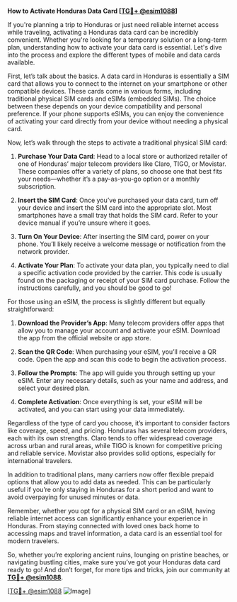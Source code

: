 **How to Activate Honduras Data Card [[TG💪+ @esim1088](https://t.me/s/esim1088)]**

If you're planning a trip to Honduras or just need reliable internet access while traveling, activating a Honduras data card can be incredibly convenient. Whether you're looking for a temporary solution or a long-term plan, understanding how to activate your data card is essential. Let's dive into the process and explore the different types of mobile and data cards available.

First, let’s talk about the basics. A data card in Honduras is essentially a SIM card that allows you to connect to the internet on your smartphone or other compatible devices. These cards come in various forms, including traditional physical SIM cards and eSIMs (embedded SIMs). The choice between these depends on your device compatibility and personal preference. If your phone supports eSIMs, you can enjoy the convenience of activating your card directly from your device without needing a physical card.

Now, let’s walk through the steps to activate a traditional physical SIM card:

1. **Purchase Your Data Card**: Head to a local store or authorized retailer of one of Honduras’ major telecom providers like Claro, TIGO, or Movistar. These companies offer a variety of plans, so choose one that best fits your needs—whether it’s a pay-as-you-go option or a monthly subscription.

2. **Insert the SIM Card**: Once you’ve purchased your data card, turn off your device and insert the SIM card into the appropriate slot. Most smartphones have a small tray that holds the SIM card. Refer to your device manual if you’re unsure where it goes.

3. **Turn On Your Device**: After inserting the SIM card, power on your phone. You’ll likely receive a welcome message or notification from the network provider.

4. **Activate Your Plan**: To activate your data plan, you typically need to dial a specific activation code provided by the carrier. This code is usually found on the packaging or receipt of your SIM card purchase. Follow the instructions carefully, and you should be good to go!

For those using an eSIM, the process is slightly different but equally straightforward:

1. **Download the Provider’s App**: Many telecom providers offer apps that allow you to manage your account and activate your eSIM. Download the app from the official website or app store.

2. **Scan the QR Code**: When purchasing your eSIM, you’ll receive a QR code. Open the app and scan this code to begin the activation process.

3. **Follow the Prompts**: The app will guide you through setting up your eSIM. Enter any necessary details, such as your name and address, and select your desired plan.

4. **Complete Activation**: Once everything is set, your eSIM will be activated, and you can start using your data immediately.

Regardless of the type of card you choose, it’s important to consider factors like coverage, speed, and pricing. Honduras has several telecom providers, each with its own strengths. Claro tends to offer widespread coverage across urban and rural areas, while TIGO is known for competitive pricing and reliable service. Movistar also provides solid options, especially for international travelers.

In addition to traditional plans, many carriers now offer flexible prepaid options that allow you to add data as needed. This can be particularly useful if you’re only staying in Honduras for a short period and want to avoid overpaying for unused minutes or data.

Remember, whether you opt for a physical SIM card or an eSIM, having reliable internet access can significantly enhance your experience in Honduras. From staying connected with loved ones back home to accessing maps and travel information, a data card is an essential tool for modern travelers.

So, whether you’re exploring ancient ruins, lounging on pristine beaches, or navigating bustling cities, make sure you’ve got your Honduras data card ready to go! And don’t forget, for more tips and tricks, join our community at **[TG💪+ @esim1088](https://t.me/s/esim1088)**.

[[TG💪+ @esim1088](https://t.me/s/esim1088) ![Image](https://i.postimg.cc/Y0z9fWf4/image.png)]